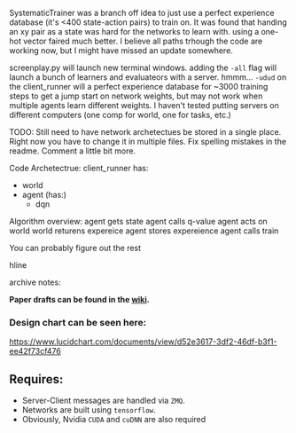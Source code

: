 SystematicTrainer was a branch off idea to just use a perfect experience database (it's <400 state-action pairs) to train on.
It was found that handing an xy pair as a state was hard for the networks to learn with.  using a one-hot vector faired much better.
I believe all paths trhough the code are working now, but I might have missed an update somewhere.

screenplay.py will launch new terminal windows.  adding the `-all` flag will launch a bunch of learners and evaluateors with a server.
hmmm...  `-udud` on the client_runner will a perfect experience database for ~3000 training steps to get a jump start on network weights, but may not work when multiple agents learn different weights.
I haven't tested putting servers on different computers (one comp for world, one for tasks, etc.)

TODO:
Still need to have network archetectues be stored in a single place.  Right now you have to change it in multiple files.
Fix spelling mistakes in the readme.
Comment a little bit more.


Code Archetectrue:
client_runner has:
 - world
 - agent (has:)
   - dqn

Algorithm overview:
agent gets state 
agent calls q-value
agent acts on world
world returens expereice
agent stores expereience
agent calls train


You can probably figure out the rest




hline

archive notes:

**Paper drafts can be found in the [wiki](http://pccgit.cs.byu.edu/tetchart/modularDNN_Practice/wikis/home).**

### Design chart can be seen here:
https://www.lucidchart.com/documents/view/d52e3617-3df2-46df-b3f1-ee42f73cf476

## Requires:
- Server-Client messages are handled via `ZMQ`.
- Networks are built using `tensorflow`.
- Obviously, Nvidia `CUDA` and `cuDNN` are also required

